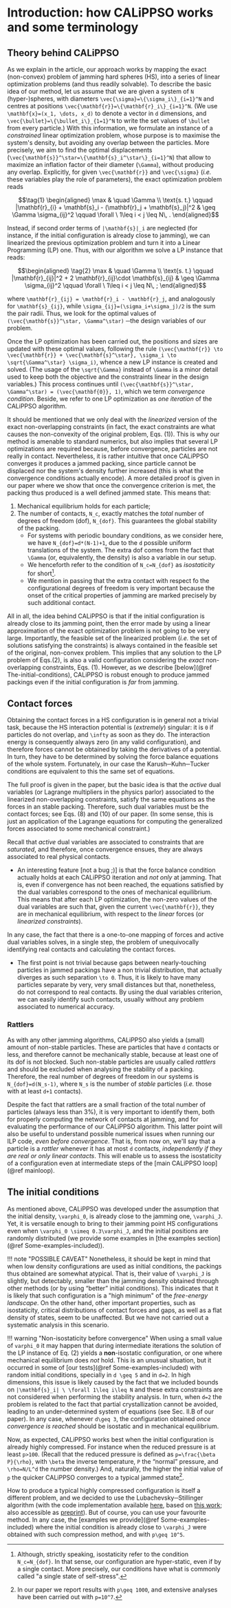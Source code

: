 # Introduction: how CALiPPSO works and some terminology 

## Theory behind CALiPPSO

As we explain in the article, our approach works by mapping the exact (non-convex) problem of jamming hard spheres (HS), into a series of linear optimization problems (and thus readily solvable). To describe the basic idea of our method, let us assume that we are given a system of ``N`` (hyper-)spheres, with diameters ``\vec{\sigma}=\{\sigma_i\}_{i=1}^N`` and centres at positions ``\vec{\mathbf{r}}=\{\mathbf{r}_i\}_{i=1}^N``. (We use ``\mathbf{x}=(x_1, \dots, x_d)`` to denote a vector in ``d`` dimensions, and ``\vec{\bullet}=\{\bullet_i\}_{1=1}^N`` to write the set values of ``\bullet`` from every particle.) With this information, we formulate an instance of a *constrained* linear optimization problem, whose purpose is to maximise the system's density, but avoiding any overlap between the particles. More precisely, we aim to find the optimal displacements (``\vec{\mathbf{s}}^\star=\{\mathbf{s}_i^\star\}_{i=1}^N``) that allow to maximize an inflation factor of their diameter (``\Gamma``), without producing any overlap. 
Explicitly, for given ``\vec{\mathbf{r}}`` and ``\vec{\sigma}`` (*i.e.* these variables play the role of parameters), the exact optimization problem reads
```math
\tag{1} \begin{aligned}
\max & \quad \Gamma \\
  \text{s. t.} \qquad |\mathbf{r}_{i} + \mathbf{s}_i - (\mathbf{r}_j + \mathbf{s}_j)|^2  & \geq \Gamma \sigma_{ij}^2  \qquad \forall \ 1\leq i < j \leq N\, .
\end{aligned}
```
Instead, if second order terms of ``|\mathbf{s}|_i`` are neglected (for instance, if the initial configuration is already close to jamming), we can linearized the previous optimization problem and turn it into a Linear Programming (LP) one. Thus, with our algorithm we solve a LP instance that reads:
```math
\begin{aligned} \tag{2}
  \max & \quad \Gamma \\
  \text{s. t.} \qquad |\mathbf{r}_{ij}|^2 + 2 \mathbf{r}_{ij}\cdot \mathbf{s}_{ij}   & \geq \Gamma \sigma_{ij}^2  \qquad \forall \ 1\leq i < j \leq N\, ;
\end{aligned}
```
where ``\mathbf{r}_{ij} = \mathbf{r}_i - \mathbf{r}_j``, and analogously for ``\mathbf{s}_{ij}``, while ``\sigma_{ij}=(\sigma_i+\sigma_j)/2`` is the sum the pair radii. Thus, we look for the optimal values of ``(\vec{\mathbf{s}}^\star, \Gamma^\star)`` ─the design variables of our problem.

Once the LP optimization has been carried out, the positions and sizes are updated with these optimal values, following the rule ``(\vec{\mathbf{r}} \to \vec{\mathbf{r}} + \vec{\mathbf{s}^\star}, \sigma_i \to \sqrt{\Gamma^\star} \sigma_i)``, whence a new LP instance is created and solved. (The usage of the ``\sqrt{\Gamma}`` instead of ``\Gamma`` is a minor detail used to keep both the objective and the constraints linear in the design variables.) This process continues until ``(\vec{\mathbf{s}}^\star, \Gamma^\star) = (\vec{\mathbf{0}}, 1)``, which we term *convergence condition*. Beside, we refer to one LP optimization as *one iteration* of the CALiPPSO algorithm.



It should be mentioned that we only deal with the *linearized* version of the exact non-overlapping constraints (in fact, the exact constraints are what causes the non-convexity of the original problem, Eqs. (1)). This is why our method is amenable to standard numerics, but also implies that several LP optimizations are required because, before convergence, particles are not really in contact. Nevertheless, it is rather intuitive that once CALiPPSO converges it produces a jammed packing, since particle cannot be displaced nor the system's density further increased (this is what the convergence conditions actually encode). A more detailed proof is given in our paper where we show that once the convergence criterion is met, the packing thus produced is a well defined jammed state. 
This means that:
1. Mechanical equilibrium holds for each particle;
2. The number of contacts, ``N_c``, exactly matches the *total* number of degrees of freedom (dof), ``N_{dof}``. This guarantees the global stability of the packing.
   - For systems with periodic boundary conditions, as we consider here, we have ``N_{dof}=d*(N-1)+1``, due to the ``d`` possible uniform translations of the system. The extra dof comes from the fact that ``\Gamma`` (or, equivalently, the density) is also a variable in our setup.
   - We henceforth refer to the condition of ``N_c=N_{dof}`` as *isostaticity* for short[^iso].
   - We mention in passing that the extra contact with respect fo the configurational degrees of freedom is very important because the onset of the critical properties of jamming are marked precisely by such additional contact. 


All in all, the idea behind CALiPPSO is that if the initial configuration is already close to its jamming point, then the error made by using a linear approximation of the exact optimization problem is not going to be very large. Importantly, the feasible set of the linearized problem (*i.e.* the set of solutions satisfying the constraints) is always contained in the feasible set of the original, non-convex problem. This implies that any solution to the LP problem of Eqs.(2), is also a valid configuration considering the *exact* non-overlapping constraints, Eqs. (1). However, as we describe [below](@ref The-initial-conditions), CALiPPSO is robust enough to produce jammed packings even if the initial configuration is *far* from jamming.


## Contact forces

Obtaining the contact forces in a HS configuration is in general not a trivial task, because the HS interaction potential is (*extremely*) singular: it is ``0`` if particles do not overlap, and ``\infty`` as soon as they do. The interaction energy is consequently always zero (in any valid configuration), and therefore forces cannot be obtained by taking the derivatives of a potential. In turn, they have to be determined by solving the force balance equations of the whole system. Fortunately, in our case the Karush─Kuhn─Tucker conditions are equivalent to this the same set of equations. 

The full proof is given in the paper, but the basic idea is that the *active* dual variables (or Lagrange multipliers in the physics parlor) associated to the linearized non-overlapping constraints, satisfy the same equations as the forces in an stable packing. Therefore, such dual variables must be the contact forces; see Eqs. (8) and (10) of our paper. (In some sense, this is just an application of the Lagrange equations for computing the generalized forces associated to some mechanical constraint.)

Recall that *active* dual variables are associated to constraints that are *saturated*, and therefore, once convergence ensues, they are always associated to real physical contacts.
- An interesting feature [not a bug ;)] is that the force balance condition actually holds at each CALiPPSO iteration and *not only* at jamming. That is, even if convergence has not been reached, the equations satisfied by the dual variables correspond to the ones of mechanical equilibrium. This means that after each LP optimization, the non-zero values of the dual variables are such that, given the current ``\vec{\mathbf{r}}``, they are in mechanical equilibrium, with respect to the *linear* forces (or *linearized constraints*).

In any case, the fact that there is a one-to-one mapping of forces and active dual variables solves, in a single step, the problem of unequivocally identifying real contacts and calculating the contact forces. 
- The first point is not trivial because gaps between nearly-touching particles in jammed packings have a non trivial distribution, that actually diverges as such separation ``\to 0``. Thus, it is likely to have many particles separate by very, very small distances but that, nonetheless, do not correspond to real contacts. By using the dual variables criterion, we can easily identify such contacts, usually without any problem associated to numerical accuracy.

### Rattlers

As with any other jamming algorithms, CALiPPSO also yields a (small) amount of non-stable particles. These are particles that have ``d`` contacts or less, and therefore cannot be mechanically stable, because at least one of its dof is not blocked. Such non-stable particles are usually called *rattlers* and should be excluded when analysing the stability of a packing. Therefore, the real number of degrees of freedom in our systems is ``N_{dof}=d(N_s-1)``, where ``N_s`` is the number of *stable* particles (*i.e.* those with at least ``d+1`` contacts). 

Despite the fact that rattlers are a small fraction of the total number of particles (always less than 3%), it is very important to identify them, both for properly computing the network of contacts at jamming, and for evaluating the performance of our CALiPPSO algorithm. This latter point will also be useful to understand possible numerical issues when running our ILP code, *even before convergence*. That is, from now on, we'll say that a particle is a *rattler* whenever it has at most ``d`` contacts, *independently if they are real or only linear contacts*. This will enable us to assess the isostaticity of a configuration even at intermediate steps of the [main CALiPPSO loop](@ref mainloop).

## The initial conditions

As mentioned above, CALiPPSO was developed under the assumption that the initial density, ``\varphi_0``, is already close to the jamming one, ``\varphi_J``. Yet, it is versatile enough to bring to their jamming point HS configurations even when ``\varphi_0 \simeq 0.3\varphi_J``, and the initial positions are randomly distributed (we provide some examples in [the examples section](@ref Some-examples-included)).

!!! note "POSSIBLE CAVEAT"
    Nonetheless, it should be kept in mind that when low density configurations are used as initial conditions, the packings thus obtained are somewhat atypical. That is, their value of ``\varphi_J`` is slightly, but detectably, smaller than the jamming density obtained through other methods (or by using “better” initial conditions). This indicates that it is likely that such configuration is a "high minimum" of the *free-energy landscape*. On the other hand, other important properties, such as isostaticity, critical distributions of contact forces and gaps, as well as a flat density of states, seem to be unaffected. But we have not carried out a systematic analysis in this scenario.

!!! warning "Non-isostaticity before convergence"
    When using a small value of ``varphi_0`` it may happen that during intermediate iterations the solution of the LP instance of Eq. (2) yields a **non**-isostatic configuration, or one where mechanical equilibrium does *not* hold. This is an unusual situation, but it occurred in some of [our tests](@ref Some-examples-included) with random initial conditions, specially in ``d \geq 5`` and in ``d=2``. In high dimensions, this issue is likely caused by the fact that we included bounds on ``|\mathbf{s}_i| \ \forall 1\leq i\leq N`` and these extra constraints are not considered when performing the stability analysis. In turn, when ``d=2`` the problem is related to the fact that partial crystallization cannot be avoided, leading to an under-determined system of equations (see Sec. II.B of our paper). In any case, whenever ``d\geq 3``, the configuration obtained *once convergence is reached* should be isostatic and in mechanical equilibrium.

Now, as expected, CALiPPSO works best when the initial configuration is already highly compressed. For instance when the reduced pressure is at least ``p>100``.  (Recall that the reduced pressure is defined as ``p=\frac{\beta P}{\rho}``, with ``\beta`` the inverse temperature, ``P`` the “normal” pressure, and ``\rho=N/L^d`` the number density.) And, naturally, the higher the initial value of ``p`` the quicker CALiPPSO converges to a typical jammed state[^1]. 

How to produce a typical highly compressed configuration is itself a different problem, and we decided to use the Lubachevsky─Stillinger algorithm (with the code implementation available [here](https://cims.nyu.edu/~donev/Packing/C++/), based on [this work](https://journals.aps.org/pre/abstract/10.1103/PhysRevE.74.041127); also accessible as [preprint](https://arxiv.org/abs/cond-mat/0608362)). But of course, you can use your favourite method. In any case, the [examples we provide](@ref Some-examples-included) where the initial condition is already close to ``\varphi_J`` were obtained with such compression method, and with ``p\geq 10^5``.


[^1]: In our paper we report results with ``p\geq 1000``, and extensive analyses have been carried out with ``p=10^7``.
[^iso]: Although, strictly speaking, isostaticity refer to the condition ``N_c=N_{dof}``. In that sense, our configuration are hyper-static, even if by a single contact. More precisely, our conditions have what is commonly called "a single state of self-stress".